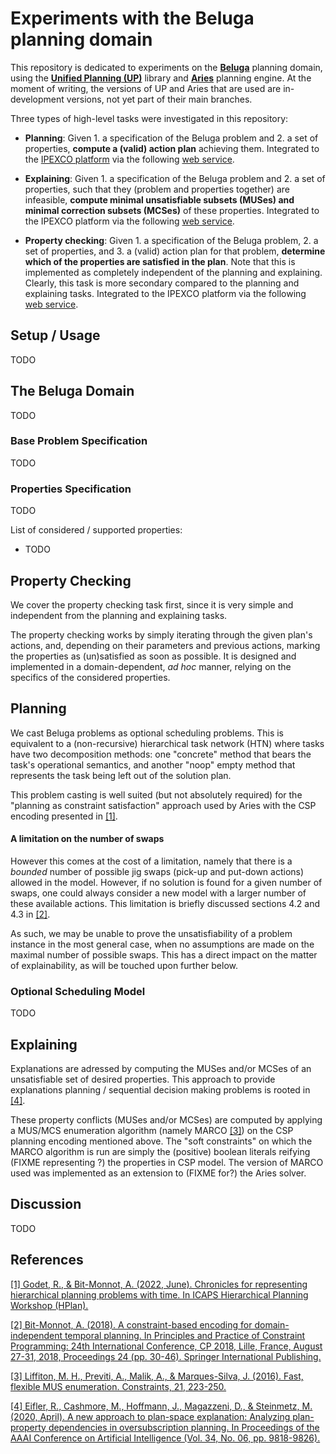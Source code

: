 # Experiments with the Beluga planning domain

This repository is dedicated to experiments on the [**Beluga**](https://github.com/TUPLES-Trustworthy-AI/Beluga-AI-Challenge) planning domain, using the [**Unified Planning (UP)**](https://unified-planning.readthedocs.io/en/latest/) library and [**Aries**](https://github.com/plaans/aries/blob/master/planning/unified/plugin/README.md) planning engine. At the moment of writing, the versions of UP and Aries that are used are in-development versions, not yet part of their main branches.

Three types of high-level tasks were investigated in this repository:

- **Planning**: Given 1. a specification of the Beluga problem and 2. a set of properties, **compute a (valid) action plan** achieving them. Integrated to the [IPEXCO platform](https://github.com/r-eifler/IPEXCO-frontend/tree/dev/beluga_demonstrator) via the following [web service](https://github.com/nrealus/ipexco-planner-service-beluga-up-aries).

- **Explaining**: Given 1. a specification of the Beluga problem and 2. a set of properties, such that they (problem and properties together) are infeasible, **compute minimal unsatisfiable subsets (MUSes) and minimal correction subsets (MCSes)** of these properties. Integrated to the IPEXCO platform via the following [web service](https://github.com/nrealus/ipexco-explainer-service-beluga-up-aries).

- **Property checking**: Given 1. a specification of the Beluga problem, 2. a set of properties, and 3. a (valid) action plan for that problem, **determine which of the properties are satisfied in the plan**. Note that this is implemented as completely independent of the planning and explaining. Clearly, this task is more secondary compared to the planning and explaining tasks. Integrated to the IPEXCO platform via the following [web service](https://github.com/nrealus/ipexco-property-checker-service-beluga-domdep).

## Setup / Usage

TODO

## The Beluga Domain

TODO

### Base Problem Specification

TODO

### Properties Specification

TODO

List of considered / supported properties:
- TODO

## Property Checking

We cover the property checking task first, since it is very simple and independent from the planning and explaining tasks.

The property checking works by simply iterating through the given plan's actions, and, depending on their parameters and previous actions, marking the properties as (un)satisfied as soon as possible.
It is designed and implemented in a domain-dependent, *ad hoc* manner, relying on the specifics of the considered properties.

## Planning

We cast Beluga problems as optional scheduling problems.
This is equivalent to a (non-recursive) hierarchical task network (HTN) where tasks have two decomposition methods: one "concrete" method that bears the task's operational semantics, and another "noop" empty method that represents the task being left out of the solution plan.

This problem casting is well suited (but not absolutely required) for the "planning as constraint satisfaction" approach used by Aries with the CSP encoding presented in [[1]]().

#### A limitation on the number of swaps

However this comes at the cost of a limitation, namely that there is a *bounded* number of possible jig swaps (pick-up and put-down actions) allowed in the model.
However, if no solution is found for a given number of swaps, one could always consider a new model with a larger number of these available actions.
This limitation is briefly discussed sections 4.2 and 4.3 in [[2]]().

As such, we may be unable to prove the unsatisfiability of a problem instance in the most general case, when no assumptions are made on the maximal number of possible swaps.
This has a direct impact on the matter of explainability, as will be touched upon further below.

### Optional Scheduling Model

TODO

## Explaining

Explanations are adressed by computing the MUSes and/or MCSes of an unsatisfiable set of desired properties. This approach to provide explanations planning / sequential decision making problems is rooted in [[4]]().

These property conflicts (MUSes and/or MCSes) are computed by applying a MUS/MCS enumeration algorithm (namely MARCO [[3]]()) on the CSP planning encoding mentioned above. The "soft constraints" on which the MARCO algorithm is run are simply the (positive) boolean literals reifying (FIXME representing ?) the properties in CSP model.
The version of MARCO used was implemented as an extension to (FIXME for?) the Aries solver.

## Discussion

TODO

## References

[[1] Godet, R., & Bit-Monnot, A. (2022, June). Chronicles for representing hierarchical planning problems with time. In ICAPS Hierarchical Planning Workshop (HPlan).](https://hal.science/hal-03690713/document)

[[2] Bit-Monnot, A. (2018). A constraint-based encoding for domain-independent temporal planning. In Principles and Practice of Constraint Programming: 24th International Conference, CP 2018, Lille, France, August 27-31, 2018, Proceedings 24 (pp. 30-46). Springer International Publishing.](https://laas.hal.science/hal-02931989v1/document)

[[3] Liffiton, M. H., Previti, A., Malik, A., & Marques-Silva, J. (2016). Fast, flexible MUS enumeration. Constraints, 21, 223-250.](https://drive.google.com/file/d/1CExi081SBDXvAZwUYEtHO5vF2sTH3qa4/view)

[[4] Eifler, R., Cashmore, M., Hoffmann, J., Magazzeni, D., & Steinmetz, M. (2020, April). A new approach to plan-space explanation: Analyzing plan-property dependencies in oversubscription planning. In Proceedings of the AAAI Conference on Artificial Intelligence (Vol. 34, No. 06, pp. 9818-9826).](http://fai.cs.uni-saarland.de/hoffmann/papers/aaai20a.pdf)